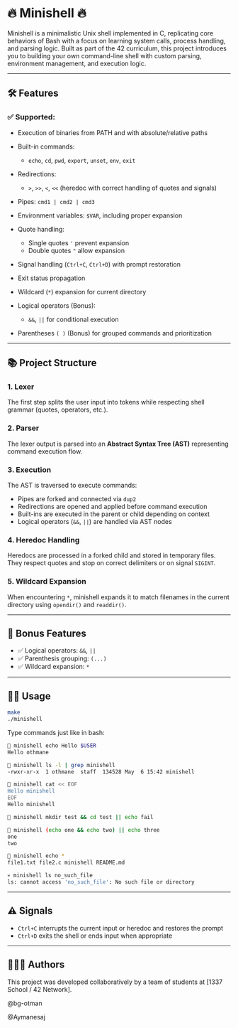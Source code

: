 # 🔥 Minishell 🔥

Minishell is a minimalistic Unix shell implemented in C, replicating core behaviors of Bash with a focus on learning system calls, process handling, and parsing logic. Built as part of the 42 curriculum, this project introduces you to building your own command-line shell with custom parsing, environment management, and execution logic.

---

## 🛠️ Features

### ✅ Supported:

* Execution of binaries from PATH and with absolute/relative paths
* Built-in commands:

  * `echo`, `cd`, `pwd`, `export`, `unset`, `env`, `exit`
* Redirections:

  * `>`, `>>`, `<`, `<<` (heredoc with correct handling of quotes and signals)
* Pipes: `cmd1 | cmd2 | cmd3`
* Environment variables: `$VAR`, including proper expansion
* Quote handling:

  * Single quotes `'` prevent expansion
  * Double quotes `"` allow expansion
* Signal handling (`Ctrl+C`, `Ctrl+D`) with prompt restoration
* Exit status propagation
* Wildcard (`*`) expansion for current directory
* Logical operators (Bonus):

  * `&&`, `||` for conditional execution
* Parentheses `( )` (Bonus) for grouped commands and prioritization

---

## 📚 Project Structure

### 1. **Lexer**

The first step splits the user input into tokens while respecting shell grammar (quotes, operators, etc.).

### 2. **Parser**

The lexer output is parsed into an **Abstract Syntax Tree (AST)** representing command execution flow.

### 3. **Execution**

The AST is traversed to execute commands:

* Pipes are forked and connected via `dup2`
* Redirections are opened and applied before command execution
* Built-ins are executed in the parent or child depending on context
* Logical operators (`&&`, `||`) are handled via AST nodes

### 4. **Heredoc Handling**

Heredocs are processed in a forked child and stored in temporary files. They respect quotes and stop on correct delimiters or on signal `SIGINT`.

### 5. **Wildcard Expansion**

When encountering `*`, minishell expands it to match filenames in the current directory using `opendir()` and `readdir()`.

---

## 🧪 Bonus Features

* ✅ Logical operators: `&&`, `||`
* ✅ Parenthesis grouping: `(...)`
* ✅ Wildcard expansion: `*`

---

## 🧑‍💻 Usage

```bash
make
./minishell
```

Type commands just like in bash:

```bash
🤖 minishell echo Hello $USER
Hello othmane

🤖 minishell ls -l | grep minishell
-rwxr-xr-x  1 othmane  staff  134528 May  6 15:42 minishell

🤖 minishell cat << EOF
Hello minishell
EOF
Hello minishell

🤖 minishell mkdir test && cd test || echo fail

🤖 minishell (echo one && echo two) || echo three
one
two

🤖 minishell echo *
file1.txt file2.c minishell README.md

💀 minishell ls no_such_file
ls: cannot access 'no_such_file': No such file or directory
```

---

## ⚠️ Signals

* `Ctrl+C` interrupts the current input or heredoc and restores the prompt
* `Ctrl+D` exits the shell or ends input when appropriate

---


## 👨‍👩‍👧 Authors

This project was developed collaboratively by a team of students at \[1337 School / 42 Network].

@bg-otman

@Aymanesaj




